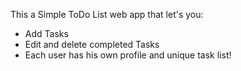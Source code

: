 This a Simple ToDo List web app that let's you:

- Add Tasks
- Edit and delete completed Tasks
- Each user has his own profile and unique task list!
